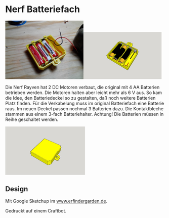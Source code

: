 ﻿# Nerf Batteriefach 

<img width = "49%" src="IMG/IMG_20171027_190840.jpg" alt="???"/><img width = "49%" src="IMG/Nerf%20Batteriefach%201.jpg" alt="???"/>

Die Nerf Rayven hat 2 DC Motoren verbaut, die original mit 4 AA Batterien betrieben werden. Die Motoren halten aber leicht mehr als 6 V aus. So kam die Idee, den Batteriedeckel so zu gestalten, daß noch weitere Batterien Platz finden. Für die Verkabelung muss im original Batteriefach eine Batterie raus. Im neuen Deckel passen nochmal 3 Batterien dazu. Die Kontaktbleche stammen aus einem 3-fach Batteriehalter.
Achtung! Die Batterien müssen in Reihe geschaltet werden.

<img width = "50%" src="IMG/Nerf%20Batteriefach%202.jpg" alt="???"/>

## Design 

Mit Google Sketchup im www.erfindergarden.de.

Gedruckt auf einem Craftbot.




